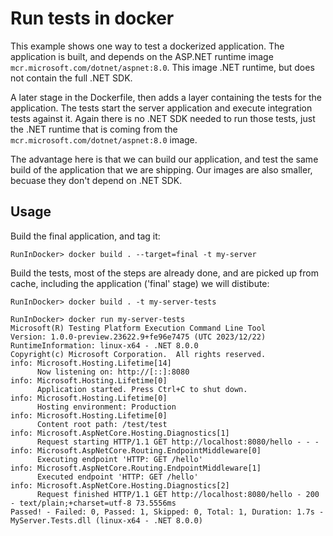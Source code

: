 # Run tests in docker

This example shows one way to test a dockerized application. The application is built, and depends on the ASP.NET runtime image `mcr.microsoft.com/dotnet/aspnet:8.0`. This image .NET runtime, but does not contain the full .NET SDK.

A later stage in the Dockerfile, then adds a layer containing the tests for the application. The tests start the server application and execute integration tests against it. Again there is no .NET SDK needed to run those tests, just the .NET runtime that is coming from the `mcr.microsoft.com/dotnet/aspnet:8.0` image.

The advantage here is that we can build our application, and test the same build of the application that we are shipping. Our images are also smaller, becuase they don't depend on .NET SDK.


## Usage

Build the final application, and tag it:

```cli
RunInDocker> docker build . --target=final -t my-server
```

Build the tests, most of the steps are already done, and are picked up from cache, including the application ('final' stage) we will distibute:

```cli
RunInDocker> docker build . -t my-server-tests

RunInDocker> docker run my-server-tests
Microsoft(R) Testing Platform Execution Command Line Tool
Version: 1.0.0-preview.23622.9+fe96e7475 (UTC 2023/12/22)
RuntimeInformation: linux-x64 - .NET 8.0.0
Copyright(c) Microsoft Corporation.  All rights reserved.
info: Microsoft.Hosting.Lifetime[14]
      Now listening on: http://[::]:8080
info: Microsoft.Hosting.Lifetime[0]
      Application started. Press Ctrl+C to shut down.
info: Microsoft.Hosting.Lifetime[0]
      Hosting environment: Production
info: Microsoft.Hosting.Lifetime[0]
      Content root path: /test/test
info: Microsoft.AspNetCore.Hosting.Diagnostics[1]
      Request starting HTTP/1.1 GET http://localhost:8080/hello - - -
info: Microsoft.AspNetCore.Routing.EndpointMiddleware[0]
      Executing endpoint 'HTTP: GET /hello'
info: Microsoft.AspNetCore.Routing.EndpointMiddleware[1]
      Executed endpoint 'HTTP: GET /hello'
info: Microsoft.AspNetCore.Hosting.Diagnostics[2]
      Request finished HTTP/1.1 GET http://localhost:8080/hello - 200 - text/plain;+charset=utf-8 73.5556ms
Passed! - Failed: 0, Passed: 1, Skipped: 0, Total: 1, Duration: 1.7s - MyServer.Tests.dll (linux-x64 - .NET 8.0.0)
```